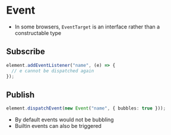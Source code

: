 # Event

- In some browsers, `EventTarget` is an interface rather than a constructable
  type

## Subscribe

```ts
element.addEventListener("name", (e) => {
  // e cannot be dispatched again
});
```

## Publish

```ts
element.dispatchEvent(new Event("name", { bubbles: true }));
```

- By default events would not be bubbling
- Builtin events can also be triggered
